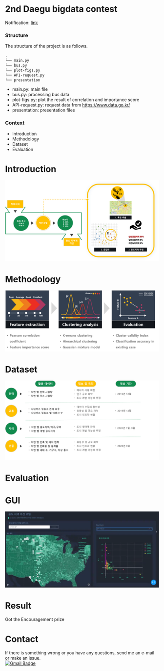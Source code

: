 2nd Daegu bigdata contest
=======================================
Notification: [link](https://dreamai.kr/fair_open)

### __Structure__
The structure of the project is as follows.
```setup
.
└── main.py
└── bus.py
└── plot-figs.py
└── API-request.py
└── presentation
```
* main.py: main file
* bus.py: processing bus data
* plot-figs.py: plot the result of correlation and importance score
* API-request.py: request data from https://www.data.go.kr/
* presentation: presentation files

### __Context__
* Introduction
* Methodology
* Dataset
* Evaluation

Introduction
=======================

![개요](img/개요.png)

Methodology
=======================

![과정](img/process.png)

Dataset
=======================
![데이터](img/dataset.png)

Evaluation
=======================

GUI
=======================
![GUI](img/gui.png)

Result
=======================
Got the Encouragement prize   

Contact
==================
If there is something wrong or you have any questions, send me an e-mail or make an issue.  
[![Gmail Badge](https://img.shields.io/badge/-Gmail-d14836?style=flat-square&logo=Gmail&logoColor=white&link=mailto:pond9816@gmail.com)](mailto:pond9816@gmail.com)